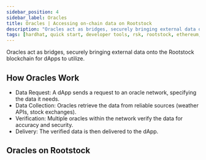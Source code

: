 ```yaml
---
sidebar_position: 4
sidebar_label: Oracles
title: Oracles | Accessing on-chain data on Rootstock
description: "Oracles act as bridges, securely bringing external data onto the Rootstock blockchain for dApps to utilize." 
tags: [hardhat, quick start, developer tools, rsk, rootstock, ethereum, dApps, smart contracts]
---
```


Oracles act as bridges, securely bringing external data onto the Rootstock blockchain for dApps to utilize.

## How Oracles Work

* Data Request: A dApp sends a request to an oracle network, specifying the data it needs.
* Data Collection: Oracles retrieve the data from reliable sources (weather APIs, stock exchanges).
* Verification: Multiple oracles within the network verify the data for accuracy and security.
* Delivery: The verified data is then delivered to the dApp.

## Oracles on Rootstock

<CardsGrid>
  <CardsGridItem
    title="Umbrella Network"
    subtitle="oracles"
    color="cyan"
    description="Umbrella Network provides access to reliable and secure data verified by Umbrella's decentralized network. Utilize Umbrella's Data Layer to build customizable and composable data streams on demand on Rootstock."
    linkHref="https://umb.network//"
    linkTitle="Access on-chain data"
  />
   <CardsGridItem
    title="Redstone Finance"
    subtitle="oracles"
    color="cyan"
    description="RedStone provides data feeds to blockchains such as Rootstock and layer 2 EVM and non-EVM compatible scaling solutions."
    linkHref="https://redstone.finance/"
    linkTitle="Access on-chain data"
  />
  <CardsGridItem
    title="APRO Oracle"
    subtitle="oracles"
    color="cyan"
    description="APRO data service provides data push, empowering smart contracts deployed on Rootstock with accurate, reliable data for a wide range of DeFi applications."
    linkHref="https://www.apro.com/data-push?chain=rootstock-main"
    linkTitle="Access on-chain data"
  />
</CardsGrid>